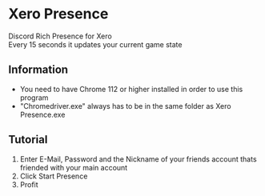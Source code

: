 # Xero Presence
Discord Rich Presence for Xero  
Every 15 seconds it updates your current game state

## Information
- You need to have Chrome 112 or higher installed in order to use this program
- "Chromedriver.exe" always has to be in the same folder as Xero Presence.exe

## Tutorial
1. Enter E-Mail, Password and the Nickname of your friends account thats friended with your main account
2. Click Start Presence
3. Profit
